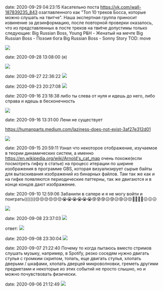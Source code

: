 date: 2020-09-29 04:23:15
Касательно поста https://vk.com/wall-187839235_843 озаглавленного как "Топ 10 треков Босса, которые можно слушать на твитче".
Наша экспертная группа приносит извинение за дезинформацию, после повторной проверки оказалось, что из представленных в посте треков на твиtче допустимы только следующие:
Big Russian Boss, Young P&H - Женатый на мечте
Big Russian Boss - Поэзия бога
Big Russian Boss - Sonny Story
TOD: move

![](/blog/static/img/f4JaweQ_zAk.jpg)

date: 2020-09-28 13:08:00
(я)

![](/blog/static/img/NUPdsziVqEE.jpg)

date: 2020-09-27 22:36:22
![](/blog/static/img/MrF3YGtwPio.jpg)

date: 2020-09-23 20:27:08
![](/blog/static/img/TsEfaZR0QD0.jpg)

date: 2020-09-16 23:18:38
либо ты слева от нуля и идешь до него, либо справа и идешь в бесконечность

![](/blog/static/img/QDb_VEU5OVM.jpg)

date: 2020-09-16 13:31:00
Лени не существует

https://humanparts.medium.com/laziness-does-not-exist-3af27e312d01

![](/blog/static/img/oA-fvUnnq-c.jpg)

date: 2020-09-15 20:59:11
Узнал что некоторое отображение, изучаемое в теории динамических систем, а именно
https://en.wikipedia.org/wiki/Arnold's_cat_map
очень похоже(если посмотреть гифку в статье) на процесс итерации по ширине изображения в программе GBS, которая визуализирует сырые байты для вытаскивания изображений из бинарных файлов. Там так же как и на гифке появляются периодические паттерны, так же двигаются и в конце концов дают изображение.

date: 2020-09-10 12:59:06
Забанили в сапере и я не могу войти и поиграть(((((((😒😒😒😒😒😒😭😭😭😭😭😭😰😰😰😥😰😥😰😥😒🤧🤧🤧🤧😖😖😖

![](/blog/static/img/eqGcmYicVgQ.jpg)

date: 2020-09-08 23:37:03
![](/blog/static/img/AZjc4g4wLbo.jpg)

ответ:
![](/blog/static/img/25qVfRBbXaI.jpg)

date: 2020-09-08 23:30:04
![](/blog/static/img/9MHw7QzvKJY.jpg)

date: 2020-09-07 21:22:40
Почему то когда пытаюсь вместо стримов слушать музыку, например, в Spotify, резко соседям нужно двигать стулья с громким скрипом, топать, еще двигать стулья, хлопать дверьми / шкафами, хлопать дверцей микроволновки, греметь другими предметами и некоторые из этих событий не просто слышно, но и можно почувствовать физически.

date: 2020-09-06 21:12:49
![](https://imgur.com/gMb49St.png)
